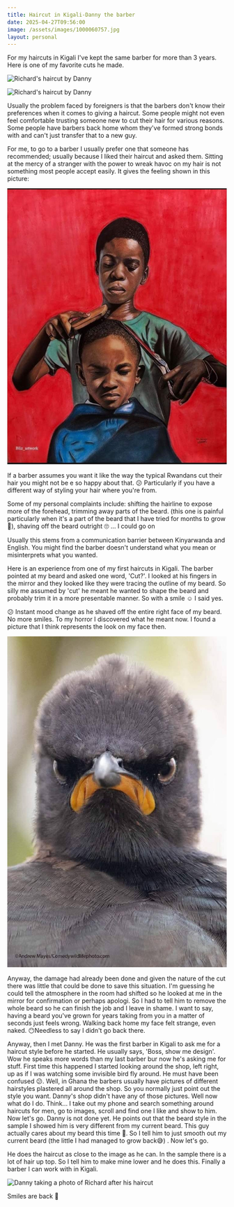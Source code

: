 ```yaml
---
title: Haircut in Kigali-Danny the barber
date: 2025-04-27T09:56:00
image: /assets/images/1000060757.jpg
layout: personal
---
```

For my haircuts in Kigali I've kept the same barber for more than 3 years. Here is one of my favorite cuts he made.

![Richard's haircut by Danny](/assets/images/1000060757.jpg "Richard's haircut by Danny")

![Richard's haircut by Danny](/assets/images/1000047937.jpg "Richard's haircut by Danny")

Usually the problem faced by foreigners is that the barbers  don't know their preferences when it comes to giving a haircut. Some people might not even feel comfortable trusting someone new to cut their hair for various reasons. Some people have barbers back home whom they've formed strong bonds with and can't just transfer that to a new guy. 

For me, to go to a barber I usually prefer one that someone has recommended; usually because I liked their haircut and asked them. Sitting at the mercy of a stranger with the power to wreak havoc on my hair is not something most people accept easily. It gives the feeling shown in this picture:

![Haircut with scissors two boys and a red background](/assets/images/1000154907.jpg "Haircut with scissors with the client not comfortable")

If a barber assumes you want it like the way the typical Rwandans cut their hair you might not be e so happy about that. 😕 Particularly if you have a different way of styling your hair where you're from. 

Some of my personal complaints include: shifting the hairline to expose more of the forehead, trimming away parts of the beard. (this one is painful particularly when it's a part of the beard that I have tried for months to grow 🧔), shaving off the beard outright 🙄 ... I could go on

Usually this stems from a communication barrier between Kinyarwanda and English. You might find the barber doesn't understand what you mean or misinterprets what you wanted.

Here is an experience from one of my first haircuts in Kigali. The barber pointed at my beard and asked one word, 'Cut?'. I looked at his fingers in the mirror and they looked like they were tracing the outline of my beard. So silly me assumed by 'cut' he meant he wanted to shape the beard and probably trim it in a more presentable manner. So with a smile ☺ I said yes.

😕 Instant mood change as he shaved off the entire right face of my beard. No more smiles. To my horror I discovered what he meant now.
I found a picture that I think represents the look on my face then.

![Angry bird without a smile](/assets/images/d1b63370-a010-4671-8c6e-45a742ce1538-1_all_5977.jpg "Angry bird without a smile")

Anyway, the damage had already been done and given the nature of the cut there was little that could be done to save this situation. I'm guessing he could tell the atmosphere in the room had shifted so he looked at me in the mirror for confirmation or perhaps apologi. So I had to tell him to remove the whole beard so he can finish the job and I leave in shame. I want to say, having a beard you've grown for years taking from you in a matter of seconds just feels wrong. Walking back home my face felt strange, even naked. 😶Needless to say I didn't go back there.

Anyway, then I met Danny. He was the first barber in Kigali to ask me for a haircut style before he started. He usually says, 'Boss, show me design'. Wow he speaks more words than my last barber bur now he's asking me for stuff. First time this happened I started looking around the shop, left right, up as if I was watching some invisible bird fly around. He must have been confused 😕. Well, in Ghana the barbers usually have pictures of different hairstyles plastered all around the shop. So you normally just point out the style you want. Danny's shop didn't have any of those pictures. Well now what do I do. Think... I take out my phone and search something around haircuts for men, go to images, scroll and find one I like and show to him.  Now let's go. Danny is not done yet. He points out that the beard style in the sample I showed him  is very different from my current beard. This guy actually cares about my beard this time 🤔. So I tell him to just smooth out my current beard (the little I had managed to grow back😅) . Now let's go. 

He does the haircut as close to the image as he can. In the sample there is a lot of hair up top. So I tell him to make mine lower and he does this. Finally a barber I can work with in Kigali.

![Danny taking a photo of Richard after his haircut](/assets/images/1000060759.jpg "Danny the barber")

Smiles are back 🙂
